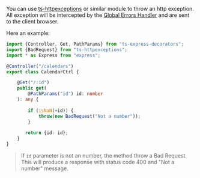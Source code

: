 You can use [ts-httpexceptions](https://github.com/Romakita/ts-httpexceptions) or similar module to throw an http exception.
All exception will be intercepted by the [Global Errors Handler](https://github.com/Romakita/ts-express-decorators/wiki/Class:-ServerLoader#serverloaderonerrorerror-request-response-next-void) and are sent to the client browser.

Here an example:
```typescript
import {Controller, Get, PathParams} from "ts-express-decorators";
import {BadRequest} from "ts-httpexceptions";
import * as Express from "express";

@Controller("/calendars")
export class CalendarCtrl {

    @Get("/:id")
    public get(
        @PathParams("id") id: number
    ): any {
    
        if (isNaN(+id)) {
            throw(new BadRequest("Not a number"));
        }
       
       return {id: id};
    }
}
```
> If `id` parameter is not an number, the method throw a Bad Request. This will produce a response with status code 400 and "Not a number" message.
